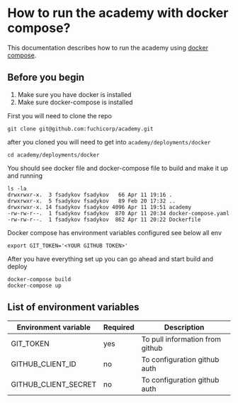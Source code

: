 # How to run the academy with docker compose?
This documentation describes how to run the academy using [docker compose](https://docs.docker.com/compose/gettingstarted/).

## Before you begin
1. Make sure you have docker is installed
2. Make sure docker-compose is installed


First you will need to clone the repo
```
git clone git@github.com:fuchicorp/academy.git
```


after you cloned you will need to get into `academy/deployments/docker`
```
cd academy/deployments/docker
```


You should see docker file and docker-compose file to build and make it up and running
```
ls -la
drwxrwxr-x.  3 fsadykov fsadykov   66 Apr 11 19:16 .
drwxrwxr-x.  5 fsadykov fsadykov   89 Feb 20 17:32 ..
drwxrwxr-x. 14 fsadykov fsadykov 4096 Apr 11 19:51 academy
-rw-rw-r--.  1 fsadykov fsadykov  870 Apr 11 20:34 docker-compose.yaml
-rw-rw-r--.  1 fsadykov fsadykov  862 Apr 11 20:22 Dockerfile
```


Docker compose has environment variables configured see below all env
```
export GIT_TOKEN='<YOUR GITHUB TOKEN>'
```


After you have everything set up you can go ahead and start build and deploy
```
docker-compose build
docker-compose up
```


## List of environment variables
| Environment variable  | Required      | Description
| --------------------- |-------------- | -----------
| GIT_TOKEN             | yes           | To pull information from github
| GITHUB_CLIENT_ID      | no            | To configuration github auth
| GITHUB_CLIENT_SECRET  | no            | To configuration github auth
